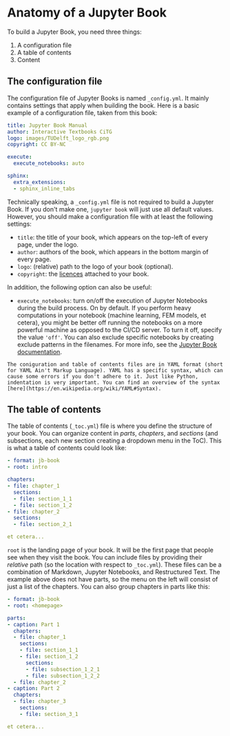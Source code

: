 # Anatomy of a Jupyter Book

To build a Jupyter Book, you need three things:

1. A configuration file
2. A table of contents
3. Content

## The configuration file
The configuration file of Jupyter Books is named `_config.yml`. It mainly contains settings that apply when building the book.  Here is a basic example of a configuration file, taken from this book:

```yml
title: Jupyter Book Manual
author: Interactive Textbooks CiTG
logo: images/TUDelft_logo_rgb.png
copyright: CC BY-NC

execute:
  execute_notebooks: auto

sphinx:
  extra_extensions:
  - sphinx_inline_tabs
```

Technically speaking, a `_config.yml` file is not required to build a Jupyter Book. If you don't make one, `jupyter book` will just use all default values. However, you should make a configuration file with at least the following settings:

- `title`: the title of your book, which appears on the top-left of every page, under the logo.
- `author`: authors of the book, which appears in the bottom margin of every page.
- `logo`: (relative) path to the logo of your book (optional).
- `copyright`: the [licences](https://creativecommons.org/share-your-work/cclicenses/) attached to your book.

In addition, the following option can also be useful:

- `execute_notebooks`: turn on/off the execution of Jupyter Notebooks during the build process. On by default. If you perform heavy computations in your notebook (machine learning, FEM models, et cetera), you might be better off running the notebooks on a more powerful machine as opposed to the CI/CD server. To turn it off, specify the value `'off'`. You can also exclude specific notebooks by creating exclude patterns in the filenames. For more info, see the [Jupyter Book documentation](https://jupyterbook.org/en/stable/content/execute.html#exclude-files-from-execution).


```{warning}
The coniguration and table of contents files are in YAML format (short for YAML Ain't Markup Language). YAML has a specific syntax, which can cause some errors if you don't adhere to it. Just like Python, indentation is very important. You can find an overview of the syntax [here](https://en.wikipedia.org/wiki/YAML#Syntax).
```

## The table of contents

The table of contents (`_toc.yml`) file is where you define the structure of your book. You can organize content in *parts*, *chapters*, and *sections* (and subsections, each new section creating a dropdown menu in the ToC). This is what a table of contents could look like:

```yml
- format: jb-book
- root: intro

chapters:
- file: chapter_1
  sections:
  - file: section_1_1
  - file: section_1_2
- file: chapter_2
  sections:
  - file: section_2_1

et cetera...
```

`root` is the landing page of your book. It will be the first page that people see when they visit the book. You can include files by providing their *relative* path (so the location with respect to `_toc.yml`). These files can be a combination of Markdown, Jupyter Notebooks, and Restructured Text. The example above does not have parts, so the menu on the left will consist of just a list of the chapters. You can also group chapters in parts like this:

```yml
- format: jb-book
- root: <homepage>

parts:
- caption: Part 1
  chapters:
  - file: chapter_1
    sections:
    - file: section_1_1
    - file: section_1_2
      sections:
      - file: subsection_1_2_1
      - file: subsection_1_2_2
  - file: chapter_2
- caption: Part 2
  chapters:
  - file: chapter_3
    sections:
    - file: section_3_1

et cetera...
```